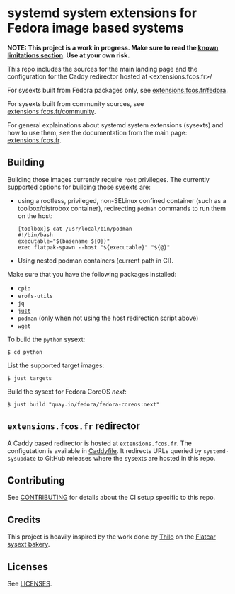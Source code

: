 # systemd system extensions for Fedora image based systems

**NOTE: This project is a work in progress. Make sure to read the [known
limitations section](https://extensions.fcos.fr). Use at your own risk.**

This repo includes the sources for the main landing page and the configuration
for the Caddy redirector hosted at <extensions.fcos.fr>/

For sysexts built from Fedora packages only, see
[extensions.fcos.fr/fedora](https://extensions.fcos.fr/fedora).

For sysexts built from community sources, see
[extensions.fcos.fr/community](https://extensions.fcos.fr/community).

For general explainations about systemd system extensions (sysexts) and how
to use them, see the documentation from the main page:
[extensions.fcos.fr](https://extensions.fcos.fr).

## Building

Building those images currently require `root` privileges. The currently
supported options for building those sysexts are:
- using a rootless, privileged, non-SELinux confined container (such as a
  toolbox/distrobox container), redirecting `podman` commands to run them on
  the host:
  ```
  [toolbox]$ cat /usr/local/bin/podman
  #!/bin/bash
  executable="$(basename ${0})"
  exec flatpak-spawn --host "${executable}" "${@}"
  ```
- Using nested podman containers (current path in CI).

Make sure that you have the following packages installed:
- `cpio`
- `erofs-utils`
- `jq`
- [`just`](https://github.com/casey/just)
- `podman` (only when not using the host redirection script above)
- `wget`

To build the `python` sysext:

```
$ cd python
```

List the supported target images:

```
$ just targets
```

Build the sysext for Fedora CoreOS *next*:

```
$ just build "quay.io/fedora/fedora-coreos:next"
```

## `extensions.fcos.fr` redirector

A Caddy based redirector is hosted at `extensions.fcos.fr`. The configutation
is available in [Caddyfile](Caddyfile). It redirects URLs queried by
`systemd-sysupdate` to GitHub releases where the sysexts are hosted in this
repo.

## Contributing

See [CONTRIBUTING](CONTRIBUTING.md) for details about the CI setup specific to
this repo.

## Credits

This project is heavily inspired by the work done by
[Thilo](https://github.com/t-lo) on the
[Flatcar sysext bakery](https://flatcar.github.io/sysext-bakery/).

## Licenses

See [LICENSES](LICENSES).
